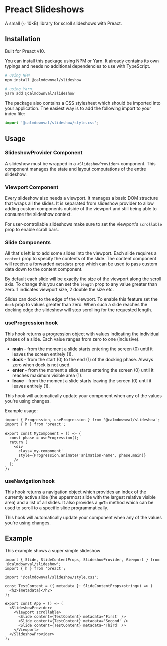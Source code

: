 # Preact Slideshows

A small (~ 10kB) library for scroll slideshows with Preact.

## Installation

Built for Preact v10.

You can install this package using NPM or Yarn. It already contains its own
typings and needs no additional dependencies to use with TypeScript.

```sh
# using NPM
npm install @calmdownval/slideshow

# using Yarn
yarn add @calmdownval/slideshow
```

The package also contains a CSS stylesheet which should be imported into your
application. The easiest way is to add the following import to your index file:

```ts
import '@calmdownval/slideshow/style.css';
```

## Usage

### SlideshowProvider Component

A slideshow must be wrapped in a `<SlideshowProvider>` component. This component
manages the state and layout computations of the entire slideshow.

### Viewport Component

Every slideshow also needs a viewport. It manages a basic DOM structure that
wraps all the slides. It is separated from slideshow provider to allow adding
custom components outside of the viewport and still being able to consume the
slideshow context.

For user-controllable slideshows make sure to set the viewport's `scrollable`
prop to enable scroll bars.

### Slide Components

All that's left is to add some slides into the viewport. Each slide requires a
`content` prop to specify the contents of the slide. The content component will
receive a forwarded `metadata` prop which can be used to pass custom data down
to the content component.

By default each slide will be exactly the size of the viewport along the scroll
axis. To change this you can set the `length` prop to any value greater than
zero. 1 indicates viewport size, 2 double the size etc.

Slides can dock to the edge of the viewport. To enable this feature set the
`dock` prop to values greater than zero. When such a slide reaches the docking
edge the slideshow will stop scrolling for the requested length.

### useProgression hook

This hook returns a progression object with values indicating the individual
phases of a slide. Each value ranges from zero to one (inclusive).

- **main** - from the moment a slide starts entering the screen (0) until it
  leaves the screen entirely (1).
- **dock** - from the start (0) to the end (1) of the docking phase. Always zero
  when dock is not used.
- **enter** - from the moment a slide starts entering the screen (0) until it
  reaches maximum visible area (1).
- **leave** - from the moment a slide starts leaving the screen (0) until it
  leaves entirely (1).

This hook will automatically update your component when any of the values you're
using changes.

Example usage:

```tsx
import { Progression, useProgression } from '@calmdownval/slideshow';
import { h } from 'preact';

export const MyComponent = () => {
  const phase = useProgression();
  return (
    <div
      class='my-component'
      style={Progression.animate('animation-name', phase.main)}
    />
  );
};
```

### useNavigation hook

This hook returns a navigation object which provides an index of the currently
active slide (the uppermost slide with the largest relative visible area) and a
list of all slides. It also provides a `goTo` method which can be used to scroll
to a specific slide programmatically.

This hook will automatically update your component when any of the values you're
using changes.

## Example

This example shows a super simple slideshow

```tsx
import { Slide, SlideContentProps, SlideshowProvider, Viewport } from '@calmdownval/slideshow';
import { h } from 'preact';

import '@calmdownval/slideshow/style.css';

const TestContent = ({ metadata }: SlideContentProps<string>) => (
  <h2>{metadata}</h2>
);

export const App = () => (
  <SlideshowProvider>
    <Viewport scrollable>
      <Slide content={TestContent} metadata='First' />
      <Slide content={TestContent} metadata='Second' />
      <Slide content={TestContent} metadata='Third' />
    </Viewport>
  </SlideshowProvider>
);
```
